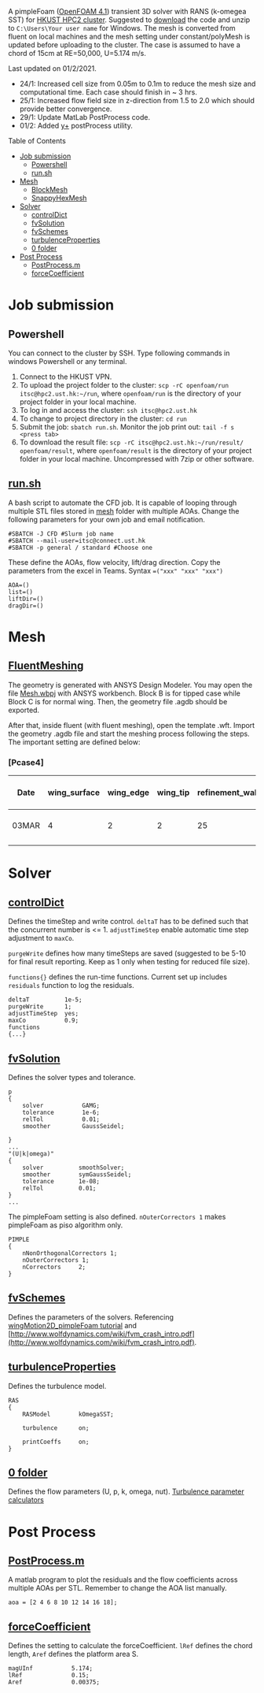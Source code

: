 A pimpleFoam ([OpenFOAM 4.1](https://github.com/OpenFOAM/OpenFOAM-4.x)) transient 3D solver with RANS (k-omegea SST) for [HKUST HPC2 cluster](https://itsc.ust.hk/services/academic-teaching-support/high-performance-computing/hpc2-cluster). Suggested to [download](https://github.com/kyfrankie/FYDP-CFD/archive/pimpleFoam.zip) the code and unzip to `C:\Users\Your user name` for Windows. The mesh is converted from fluent on local machines and the mesh setting under constant/polyMesh is updated before uploading to the cluster. The case is assumed to have a chord of 15cm at RE=50,000, U=5.174 m/s.

Last updated on 01/2/2021.
- 24/1: Increased cell size from 0.05m to 0.1m to reduce the mesh size and computational time. Each case should finish in ~ 3 hrs.
- 25/1: Increased flow field size in z-direction from 1.5 to 2.0 which should provide better convergence.
- 29/1: Update MatLab PostProcess code. 
- 01/2: Added [y+](run/template/system/yPlus) postProcess utility.

Table of Contents
- [Job submission](#job-submission)
  - [Powershell](#powershell)
  - [run.sh](#runsh)
- [Mesh](#mesh)
  - [BlockMesh](#blockmesh)
  - [SnappyHexMesh](#snappyhexmesh)
- [Solver](#solver)
  - [controlDict](#controldict)
  - [fvSolution](#fvsolution)
  - [fvSchemes](#fvschemes)
  - [turbulenceProperties](#turbulenceproperties)
  - [0 folder](#0-folder)
- [Post Process](#post-process)
  - [PostProcess.m](#postprocessm)
  - [forceCoefficient](#forcecoefficient)

# Job submission
## Powershell
You can connect to the cluster by SSH. Type following commands in windows Powershell or any terminal.

1. Connect to the HKUST VPN.
2. To upload the project folder to the cluster: `scp -rC openfoam/run itsc@hpc2.ust.hk:~/run`, where `openfoam/run` is the directory of your project folder in your local machine.
3. To log in and access the cluster: `ssh itsc@hpc2.ust.hk`
4. To change to project directory in the cluster: `cd run`
5. Submit the job: `sbatch run.sh`. Monitor the job print out: `tail -f s <press tab>`
6. To download the result file: `scp -rC itsc@hpc2.ust.hk:~/run/result/ openfoam/result`, where `openfoam/result` is the directory of your project folder in your local machine. Uncompressed with 7zip or other software.

## [run.sh](run/run.sh)
A bash script to automate the CFD job. It is capable of looping through multiple STL files stored in [mesh](run\mesh) folder with multiple AOAs. Change the following parameters for your own job and email notification.

    #SBATCH -J CFD #Slurm job name
    #SBATCH --mail-user=itsc@connect.ust.hk
    #SBATCH -p general / standard #Choose one

These define the AOAs, flow velocity, lift/drag direction. Copy the parameters from the excel in Teams. Syntax `=("xxx" "xxx" "xxx")`

    AOA=()
    list=()
    liftDir=()
    dragDir=()

# Mesh
## [FluentMeshing](fluent)
The geometry is generated with ANSYS Design Modeler. You may open the file [Mesh.wbpj](fluent/Mesh.wbpj) with ANSYS workbench. Block B is for tipped case while Block C is for normal wing. Then, the geometry file .agdb should be exported. 

After that, inside fluent (with fluent meshing), open the template .wft. Import the geometry .agdb file and start the meshing process following the steps. The important setting are defined below:

### [Pcase4]
|Date|wing_surface|wing_edge|wing_tip|refinement_wake/1|refinement_near/2|refinement_te|refinement_tip|surfaceMesh min|layer first height|number of layers|Remarks|
|---|---|---|---|---|---|---|---|---|---|---|---|
|03MAR|4|2|2|25|8|6|5|1|0.6|12|no results yet|
|     | | | |  | | | | |   |  | | 


# Solver
## [controlDict](run/template/system/controlDict)
Defines the timeStep and write control. `deltaT` has to be defined such that the concurrent number is <= 1. `adjustTimeStep` enable automatic time step adjustment to `maxCo`. 

`purgeWrite` defines how many timeSteps are saved (suggested to be 5-10 for final result reporting. Keep as 1 only when testing for reduced file size). 

`functions{}` defines the run-time functions. Current set up includes `residuals` function to log the residuals.

    deltaT          1e-5;
    purgeWrite      1;
    adjustTimeStep  yes;
    maxCo           0.9;
    functions
    {...}

## [fvSolution](run/template/system/fvSolution)
Defines the solver types and tolerance.

    p
    {
        solver           GAMG;
        tolerance        1e-6;
        relTol           0.01;
        smoother         GaussSeidel;

    }
    ...
    "(U|k|omega)"
    {
        solver          smoothSolver;
        smoother        symGaussSeidel;
        tolerance       1e-08;
        relTol          0.01;
    }
    ...
The pimpleFoam setting is also defined. `nOuterCorrectors 1` makes pimpleFoam as piso algorithm only.

    PIMPLE
    {
        nNonOrthogonalCorrectors 1;
        nOuterCorrectors 1;
        nCorrectors     2;
    }

## [fvSchemes](run/template/system/fvSchemes)
Defines the parameters of the solvers. Referencing [wingMotion2D_pimpleFoam tutorial](https://develop.openfoam.com/Development/openfoam/-/blob/master/tutorials/incompressible/pimpleFoam/RAS/wingMotion/wingMotion2D_pimpleFoam/system/fvSchemes) and [http://www.wolfdynamics.com/wiki/fvm_crash_intro.pdf](http://www.wolfdynamics.com/wiki/fvm_crash_intro.pdf). 

## [turbulenceProperties](run/template/constant/turbulenceProperties)
Defines the turbulence model.

    RAS
    {
        RASModel        kOmegaSST;

        turbulence      on;

        printCoeffs     on;
    }

## [0 folder](run/template/0)
Defines the flow parameters (U, p, k, omega, nut). [Turbulence parameter calculators](https://www.cfd-online.com/Tools/turbulence.php)

# Post Process
## [PostProcess.m](result/PostProcess.m)
A matlab program to plot the residuals and the flow coefficients across multiple AOAs per STL. Remember to change the AOA list manually.

    aoa = [2 4 6 8 10 12 14 16 18];

## [forceCoefficient](run/template/system/forceCoefficient)
Defines the setting to calculate the forceCoefficient. `lRef` defines the chord length, `Aref` defines the platform area S.

    magUInf           5.174;
    lRef              0.15;
    Aref              0.00375;
